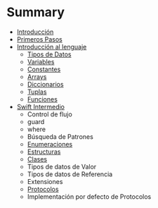 # Summary

* [Introducción](README.md)
* [Primeros Pasos](primeros_pasos.md)
* [Introducción al lenguaje](introduccion_al_lenguaje/index.md)
    * [Tipos de Datos]()
    * [Variables](introduccion_al_lenguaje/variables.md)
    * [Constantes](introduccion_al_lenguaje/constantes.md)
    * [Arrays]()
    * [Diccionarios]()
    * [Tuplas]()
    * [Funciones]()
* [Swift Intermedio]()
    * Control de flujo
    * guard
    * where
    * Búsqueda de Patrones
    * [Enumeraciones]()
    * [Estructuras]()
    * [Clases]()
    * Tipos de datos de Valor
    * Tipos de datos de Referencia
    * Extensiones
    * [Protocolos]()
    * Implementación por defecto de Protocolos